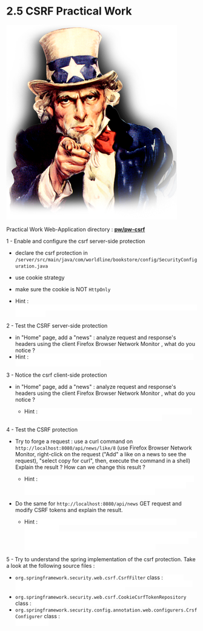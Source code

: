 # 2.5 CSRF Practical Work

![pw](../../assets/uncle-pw.png)

Practical Work Web-Application directory : **[pw/pw-csrf](https://github.com/worldline/angular-security-training/tree/main/pw/pw-csrf)**

1 - Enable and configure the csrf server-side protection 
- declare the csrf protection in `/server/src/main/java/com/worldline/bookstore/config/SecurityConfiguration.java`
- use cookie strategy
- make sure the cookie is NOT `HttpOnly`

- Hint : <span style="color:white; background-color:white"> HttpSecurity#csrfTokenRepository(CookieCsrfTokenRepository.withHttpOnlyFalse())</span>

2 - Test the CSRF server-side protection 
- in "Home" page, add a "news" : analyze request and response's headers using the client Firefox Browser Network Monitor , what do you notice ? 
- Hint : <span style="color:white; background-color:white">  verify that expected cookies (XSRF-TOKEN) is set and client-side header (X-XSRF-Token) is missing </span>
  
3 - Notice the csrf client-side protection 

- in "Home" page, add a "news" : analyze request and response's headers using the client Firefox Browser Network Monitor , what do you notice ? 
  
  - Hint : <span style="color:white; background-color:white">  verify that expected cookies (XSRF-TOKEN) is set and client-side header (X-XSRF-Token) is set with the same value </span>

4 - Test the CSRF protection
- Try to forge a request : use a curl command on  `http://localhost:8080/api/news/like/8` (use Firefox Browser Network Monitor, right-click on the request ("Add" a like on a news to see the request), "select copy for curl", then, execute the command in a shell)
Explain the result ?  How can we change this result ?
  
    - Hint : <span style="color:white; background-color:white"> it's ok as far as you post the header and the cookie with same token - if we modify one of the token values or remove it, we get forbidden access to the page because the CsrfFilter</span>
- Do the same for `http://localhost:8080/api/news` GET request and modify CSRF tokens and explain the result.

    - Hint : <span style="color:white; background-color:white"> Angular doesn't send X-XSRF-TOKEN for GET or HEAD methods (see github.com/angular/angular/blob/5.2.8/packages/common/http/src/xsrf.ts#L81).Also, at server-side level, GET requests are allowed by default (see CsrfFilter#DefaultRequiresCsrfMatcher) </span>
  
5 - Try to understand the spring implementation of the csrf protection. Take a look at the following source files : 
- `org.springframework.security.web.csrf.CsrfFilter` class : <span style="color:white; background-color:white"> the csrf filter, check that token from header and from cookie match. Otherwise, redirect to error page with HTTP 403 status</span>
- `org.springframework.security.web.csrf.CookieCsrfTokenRepository` class : <span style="color:white; background-color:white"> used for CSRF token repository strategy (session, cookie, ...) </span>
- `org.springframework.security.config.annotation.web.configurers.CrsfConfigurer` class : <span style="color:white; background-color:white"> Adds CSRF protection for the methods  (uses antMatchers)</span>
